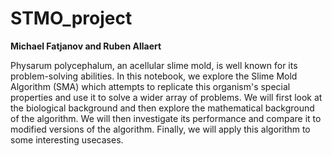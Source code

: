 # STMO_project
**Michael Fatjanov and Ruben Allaert**

Physarum polycephalum, an acellular slime mold, is well known for its problem-solving abilities. In this notebook, we explore the Slime Mold Algorithm (SMA) which attempts to replicate this organism's special properties and use it to solve a wider array of problems. We will first look at the biological background and then explore the mathematical background of the algorithm. We will then investigate its performance and compare it to modified versions of the algorithm. Finally, we will apply this algorithm to some interesting usecases.